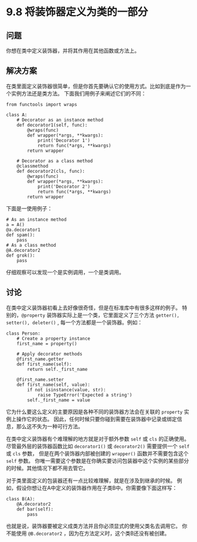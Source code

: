 

# 9.8 将装饰器定义为类的一部分

## 问题

你想在类中定义装饰器，并将其作用在其他函数或方法上。

## 解决方案

在类里面定义装饰器很简单，但是你首先要确认它的使用方式。比如到底是作为一个实例方法还是类方法。 下面我们用例子来阐述它们的不同：

    
    
    from functools import wraps
    
    class A:
        # Decorator as an instance method
        def decorator1(self, func):
            @wraps(func)
            def wrapper(*args, **kwargs):
                print('Decorator 1')
                return func(*args, **kwargs)
            return wrapper
    
        # Decorator as a class method
        @classmethod
        def decorator2(cls, func):
            @wraps(func)
            def wrapper(*args, **kwargs):
                print('Decorator 2')
                return func(*args, **kwargs)
            return wrapper
    

下面是一使用例子：

    
    
    # As an instance method
    a = A()
    @a.decorator1
    def spam():
        pass
    # As a class method
    @A.decorator2
    def grok():
        pass
    

仔细观察可以发现一个是实例调用，一个是类调用。

## 讨论

在类中定义装饰器初看上去好像很奇怪，但是在标准库中有很多这样的例子。 特别的，`@property` 装饰器实际上是一个类，它里面定义了三个方法
`getter(), setter(), deleter()` , 每一个方法都是一个装饰器。例如：

    
    
    class Person:
        # Create a property instance
        first_name = property()
    
        # Apply decorator methods
        @first_name.getter
        def first_name(self):
            return self._first_name
    
        @first_name.setter
        def first_name(self, value):
            if not isinstance(value, str):
                raise TypeError('Expected a string')
            self._first_name = value
    

它为什么要这么定义的主要原因是各种不同的装饰器方法会在关联的 `property` 实例上操作它的状态。
因此，任何时候只要你碰到需要在装饰器中记录或绑定信息，那么这不失为一种可行方法。

在类中定义装饰器有个难理解的地方就是对于额外参数 `self` 或 `cls` 的正确使用。 尽管最外层的装饰器函数比如 `decorator1()` 或
`decorator2()` 需要提供一个 `self` 或 `cls` 参数， 但是在两个装饰器内部被创建的 `wrapper()` 函数并不需要包含这个
`self` 参数。 你唯一需要这个参数是在你确实要访问包装器中这个实例的某些部分的时候。其他情况下都不用去管它。

对于类里面定义的包装器还有一点比较难理解，就是在涉及到继承的时候。 例如，假设你想让在A中定义的装饰器作用在子类B中。你需要像下面这样写：

    
    
    class B(A):
        @A.decorator2
        def bar(self):
            pass
    

也就是说，装饰器要被定义成类方法并且你必须显式的使用父类名去调用它。 你不能使用 `@B.decorator2` ，因为在方法定义时，这个类B还没有被创建。

